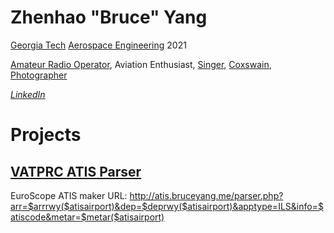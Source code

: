 # Zhenhao "Bruce" Yang
[Georgia Tech](http://www.gatech.edu) [Aerospace Engineering](http://ae.gatech.edu) 2021

[Amateur Radio Operator](http://www.qrz.com/db/KN8U), Aviation Enthusiast, [Singer](http://chamberchoir.gatech.edu), [Coxswain](http://gtcrew.com), [Photographer](http://photo.bruceyang.me)

*[LinkedIn](https://www.linkedin.com/in/zhenhao-yang/)*

# Projects

## [VATPRC ATIS Parser](https://github.com/bruceyang1998/vatprc-atis-parser)

EuroScope ATIS maker URL: http://atis.bruceyang.me/parser.php?arr=$arrrwy($atisairport)&dep=$deprwy($atisairport)&apptype=ILS&info=$atiscode&metar=$metar($atisairport)
